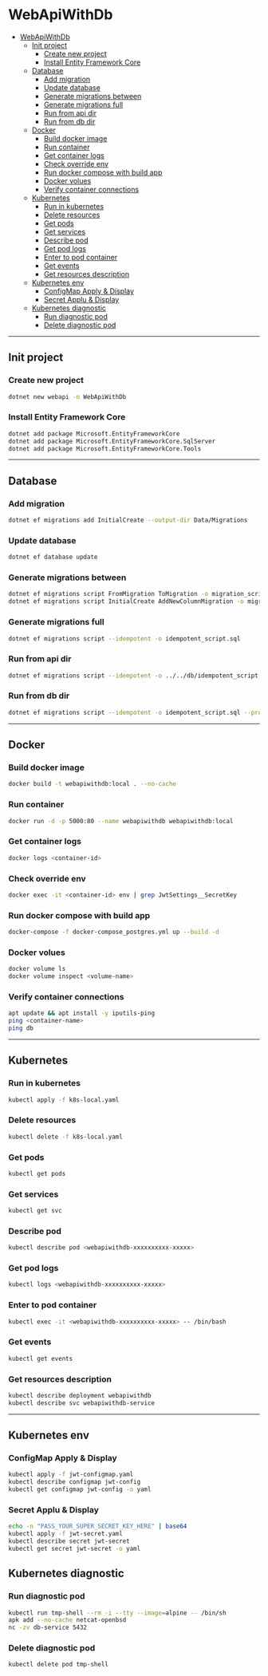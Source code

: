 # WebApiWithDb
- [WebApiWithDb](#webapiwithdb)
  - [Init project](#init-project)
    - [Create new project](#create-new-project)
    - [Install Entity Framework Core](#install-entity-framework-core)
  - [Database](#database)
    - [Add migration](#add-migration)
    - [Update database](#update-database)
    - [Generate migrations between](#generate-migrations-between)
    - [Generate migrations full](#generate-migrations-full)
    - [Run from api dir](#run-from-api-dir)
    - [Run from db dir](#run-from-db-dir)
  - [Docker](#docker)
    - [Build docker image](#build-docker-image)
    - [Run container](#run-container)
    - [Get container logs](#get-container-logs)
    - [Check override env](#check-override-env)
    - [Run docker compose with build app](#run-docker-compose-with-build-app)
    - [Docker volues](#docker-volues)
    - [Verify container connections](#verify-container-connections)
  - [Kubernetes](#kubernetes)
    - [Run in kubernetes](#run-in-kubernetes)
    - [Delete resources](#delete-resources)
    - [Get pods](#get-pods)
    - [Get services](#get-services)
    - [Describe pod](#describe-pod)
    - [Get pod logs](#get-pod-logs)
    - [Enter to pod container](#enter-to-pod-container)
    - [Get events](#get-events)
    - [Get resources description](#get-resources-description)
  - [Kubernetes env](#kubernetes-env)
    - [ConfigMap Apply \& Display](#configmap-apply--display)
    - [Secret Applu \& Display](#secret-applu--display)
  - [Kubernetes diagnostic](#kubernetes-diagnostic)
    - [Run diagnostic pod](#run-diagnostic-pod)
    - [Delete diagnostic pod](#delete-diagnostic-pod)

---

## Init project

### Create new project
```bash
dotnet new webapi -n WebApiWithDb
```

### Install Entity Framework Core
```bash
dotnet add package Microsoft.EntityFrameworkCore
dotnet add package Microsoft.EntityFrameworkCore.SqlServer
dotnet add package Microsoft.EntityFrameworkCore.Tools
```

---

## Database
### Add migration
```bash
dotnet ef migrations add InitialCreate --output-dir Data/Migrations
```

### Update database
```bash
dotnet ef database update
```

### Generate migrations between
```bash
dotnet ef migrations script FromMigration ToMigration -o migration_script.sql
dotnet ef migrations script InitialCreate AddNewColumnMigration -o migration_script.sql
```

### Generate migrations full
```bash
dotnet ef migrations script --idempotent -o idempotent_script.sql
```

### Run from api dir
```bash
dotnet ef migrations script --idempotent -o ../../db/idempotent_script.sql
```

### Run from db dir
```bash
dotnet ef migrations script --idempotent -o idempotent_script.sql --project ../src/WebApiWithDb/WebApiWithDb.csproj
```

---

## Docker
### Build docker image 
```bash
docker build -t webapiwithdb:local . --no-cache
```

### Run container
```bash
docker run -d -p 5000:80 --name webapiwithdb webapiwithdb:local
```

### Get container logs
```bash
docker logs <container-id>
```

### Check override env
```bash
docker exec -it <container-id> env | grep JwtSettings__SecretKey
```

### Run docker compose with build app
```bash
docker-compose -f docker-compose_postgres.yml up --build -d
```

### Docker volues 
```bash
docker volume ls
docker volume inspect <volume-name>
```

### Verify container connections
```bash
apt update && apt install -y iputils-ping
ping <container-name>
ping db
```
---

## Kubernetes
### Run in kubernetes
```bash
kubectl apply -f k8s-local.yaml
```

### Delete resources
```bash
kubectl delete -f k8s-local.yaml
```

### Get pods
```bash
kubectl get pods
```

### Get services
```bash
kubectl get svc
```

### Describe pod
```bash
kubectl describe pod <webapiwithdb-xxxxxxxxxx-xxxxx>
```

### Get pod logs
```bash
kubectl logs <webapiwithdb-xxxxxxxxxx-xxxxx>
```

### Enter to pod container
```bash
kubectl exec -it <webapiwithdb-xxxxxxxxxx-xxxxx> -- /bin/bash
```

### Get events
```bash
kubectl get events
```

### Get resources description
```bash
kubectl describe deployment webapiwithdb
kubectl describe svc webapiwithdb-service
```

---

## Kubernetes env

### ConfigMap Apply & Display
```bash
kubectl apply -f jwt-configmap.yaml
kubectl describe configmap jwt-config
kubectl get configmap jwt-config -o yaml
```

### Secret Applu & Display
```bash
echo -n "PASS_YOUR_SUPER_SECRET_KEY_HERE" | base64
kubectl apply -f jwt-secret.yaml
kubectl describe secret jwt-secret
kubectl get secret jwt-secret -o yaml
```

## Kubernetes diagnostic 

### Run diagnostic pod
```bash
kubectl run tmp-shell --rm -i --tty --image=alpine -- /bin/sh
apk add --no-cache netcat-openbsd
nc -zv db-service 5432
```

### Delete diagnostic pod
```bash
kubectl delete pod tmp-shell
```